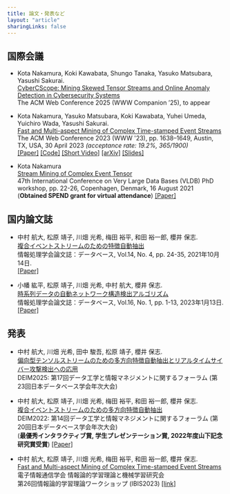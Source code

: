 ```yaml
---
title: 論文・発表など
layout: "article"
sharingLinks: false
---
```


<!-- ## International Journal / Conference Papers -->
## 国際会議
- Kota Nakamura, Koki Kawabata, Shungo Tanaka, Yasuko Matsubara, Yasushi Sakurai. \
[CyberCScope: Mining Skewed Tensor Streams and Online Anomaly Detection in Cybersecurity Systems]()\
The ACM Web Conference 2025 (WWW Companion ’25), to appear

- Kota Nakamura, Yasuko Matsubara, Koki Kawabata, Yuhei Umeda, Yuichiro Wada, Yasushi Sakurai. \
[Fast and Multi-aspect Mining of Complex Time-stamped Event Streams]()\
The ACM Web Conference 2023 (WWW '23), pp. 1638–1649, Austin, TX, USA, 30 April 2023 *(acceptance rate: 19.2%, 365/1900)*\
[[Paper]](https://dl.acm.org/doi/10.1145/3543507.3583370)
[[Code]](https://github.com/kotaNakm/CubeScope)
[[Short Video]](https://youtu.be/v-E-QjEBwNk)
[[arXiv]](https://arxiv.org/abs/2303.03789)
[[Slides]](/slides/_CubeScope_en_webconf2023.pdf)

- Kota Nakamura  
[Stream Mining of Complex Event Tensor]()\
47th International Conference on Very Large Data Bases (VLDB) PhD workshop, pp. 22-26, Copenhagen, Denmark, 16 August 2021  
(**Obtained SPEND grant for virtual attendance**)
[[Paper]](https://ceur-ws.org/Vol-2971/)

## 国内論文誌
- 中村 航大, 松原 靖子, 川畑 光希, 梅田 裕平, 和田 裕一郎, 櫻井 保志. \
[複合イベントストリームのための特徴自動抽出]()\
情報処理学会論文誌：データベース, Vol.14, No. 4, pp. 24-35, 2021年10月14日.  
[[Paper]](https://ipsj.ixsq.nii.ac.jp/ej/?action=pages_view_main&active_action=repository_view_main_item_detail&item_id=213271&item_no=1&page_id=13&block_id=8)

- 小幡 紘平, 松原 靖子, 川畑 光希, 中村 航大, 櫻井 保志. \
[時系列データの自動ネットワーク構造検出アルゴリズム]()\
情報処理学会論文誌：データベース, Vol.16, No. 1, pp. 1-13, 2023年1月13日.  
[[Paper]](https://ipsj.ixsq.nii.ac.jp/ej/?action=pages_view_main&active_action=repository_view_main_item_detail&item_id=223471&item_no=1&page_id=13&block_id=8)

## 発表
- 中村 航大, 川畑 光希, 田中 駿吾, 松原 靖子, 櫻井 保志. \
[偏向型テンソルストリームのための多方向特徴自動抽出とリアルタイムサイバー攻撃検出への応用]()\
DEIM2025: 第17回データ工学と情報マネジメントに関するフォーラム (第23回日本データベース学会年次大会)

- 中村 航大, 松原 靖子, 川畑 光希, 梅田 裕平, 和田 裕一郎, 櫻井 保志. \
[複合イベントストリームのための多方向特徴自動抽出]()\
DEIM2022: 第14回データ工学と情報マネジメントに関するフォーラム (第20回日本データベース学会年次大会)\
(**最優秀インタラクティブ賞, 学生プレゼンテーション賞, 2022年度山下記念研究賞受賞**)
[[Paper]](https://proceedings-of-deim.github.io/DEIM2022/#D21)


- 中村 航大, 松原 靖子, 川畑 光希, 梅田 裕平, 和田 裕一郎, 櫻井 保志. \
[Fast and Multi-aspect Mining of Complex Time-stamped Event Streams]()\
電子情報通信学会 情報論的学習理論と機械学習研究会 \
第26回情報論的学習理論ワークショップ (IBIS2023)
[[link]](https://ibisml.org/ibis2023/posters)
